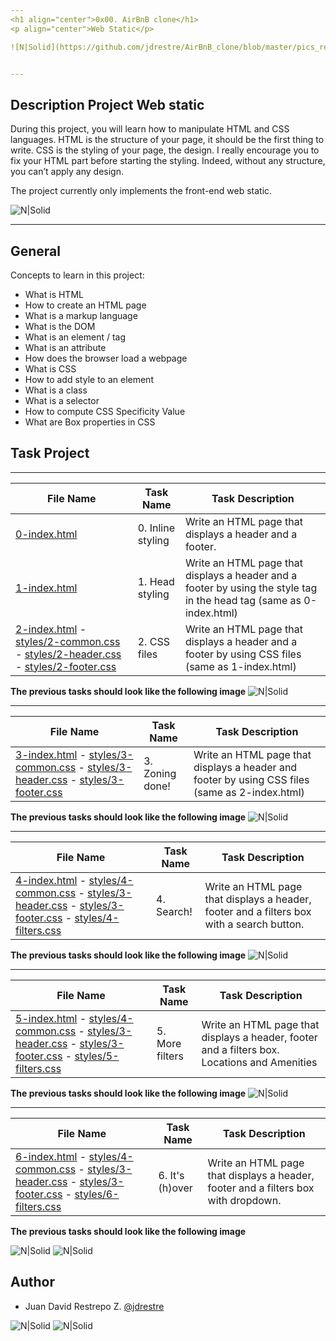 ```yaml
---
<h1 align="center">0x00. AirBnB clone</h1>
<p align="center">Web Static</p>

![N|Solid](https://github.com/jdrestre/AirBnB_clone/blob/master/pics_readme/airbnb_logo.png)


---
```

## Description Project Web static
During this project, you will learn how to manipulate HTML and CSS languages. HTML is the structure of your page, it should be the first thing to write. CSS is the styling of your page, the design. I really encourage you to fix your HTML part before starting the styling. Indeed, without any structure, you can’t apply any design.

The project currently only implements the front-end web static.

![N|Solid](https://github.com/jdrestre/AirBnB_clone/blob/master/pics_readme/airbnb_web_static_front-end.png)

---

## General
Concepts to learn in this project:

- What is HTML
- How to create an HTML page
- What is a markup language
- What is the DOM
- What is an element / tag
- What is an attribute
- How does the browser load a webpage
- What is CSS
- How to add style to an element
- What is a class
- What is a selector
- How to compute CSS Specificity Value
- What are Box properties in CSS


## Task Project
---
File Name|Task Name|Task Description
---|---|---
[0-index.html](https://github.com/jdrestre/AirBnB_clone/blob/master/web_static/0-index.html)|0. Inline styling|Write an HTML page that displays a header and a footer.
[1-index.html](https://github.com/jdrestre/AirBnB_clone/blob/master/web_static/1-index.html)|1. Head styling|Write an HTML page that displays a header and a footer by using the style tag in the head tag (same as 0-index.html)
[2-index.html](https://github.com/jdrestre/AirBnB_clone/blob/master/web_static/2-index.html) - [styles/2-common.css](https://github.com/jdrestre/AirBnB_clone/blob/master/web_static/styles/2-common.css) - [styles/2-header.css](https://github.com/jdrestre/AirBnB_clone/blob/master/web_static/styles/2-header.css) - [styles/2-footer.css](https://github.com/jdrestre/AirBnB_clone/blob/master/web_static/styles/2-footer.css)|2. CSS files|Write an HTML page that displays a header and a footer by using CSS files (same as 1-index.html)

**The previous tasks should look like the following image**
![N|Solid](https://github.com/jdrestre/AirBnB_clone/blob/master/pics_readme/web-static-base.png)

---
File Name|Task Name|Task Description
---|---|---
[3-index.html](https://github.com/jdrestre/AirBnB_clone/blob/master/web_static/3-index.html) - [styles/3-common.css](https://github.com/jdrestre/AirBnB_clone/blob/master/web_static/styles/3-common.css) - [styles/3-header.css](https://github.com/jdrestre/AirBnB_clone/blob/master/web_static/styles/3-header.css) - [styles/3-footer.css](https://github.com/jdrestre/AirBnB_clone/blob/master/web_static/styles/3-footer.css)|3. Zoning done!|Write an HTML page that displays a header and footer by using CSS files (same as 2-index.html)

**The previous tasks should look like the following image**
![N|Solid](https://github.com/jdrestre/AirBnB_clone/blob/master/pics_readme/3-index.png)

---
File Name|Task Name|Task Description
---|---|---
[4-index.html](https://github.com/jdrestre/AirBnB_clone/blob/master/web_static/4-index.html) - [styles/4-common.css](https://github.com/jdrestre/AirBnB_clone/blob/master/web_static/styles/4-common.css) - [styles/3-header.css](https://github.com/jdrestre/AirBnB_clone/blob/master/web_static/styles/3-header.css) - [styles/3-footer.css](https://github.com/jdrestre/AirBnB_clone/blob/master/web_static/styles/3-footer.css) - [styles/4-filters.css](https://github.com/jdrestre/AirBnB_clone/blob/master/web_static/styles/4-filters.css)|4. Search!|Write an HTML page that displays a header, footer and a filters box with a search button.

**The previous tasks should look like the following image**
![N|Solid](https://github.com/jdrestre/AirBnB_clone/blob/master/pics_readme/4-index.png)

---
File Name|Task Name|Task Description
---|---|---
[5-index.html](https://github.com/jdrestre/AirBnB_clone/blob/master/web_static/5-index.html) - [styles/4-common.css](https://github.com/jdrestre/AirBnB_clone/blob/master/web_static/styles/4-common.css) - [styles/3-header.css](https://github.com/jdrestre/AirBnB_clone/blob/master/web_static/styles/3-header.css) - [styles/3-footer.css](https://github.com/jdrestre/AirBnB_clone/blob/master/web_static/styles/3-footer.css) - [styles/5-filters.css](https://github.com/jdrestre/AirBnB_clone/blob/master/web_static/styles/5-filters.css)|5. More filters|Write an HTML page that displays a header, footer and a filters box. Locations and Amenities

**The previous tasks should look like the following image**
![N|Solid](https://github.com/jdrestre/AirBnB_clone/blob/master/pics_readme/5-index.png)

---
File Name|Task Name|Task Description
---|---|---
[6-index.html](https://github.com/jdrestre/AirBnB_clone/blob/master/web_static/6-index.html) - [styles/4-common.css](https://github.com/jdrestre/AirBnB_clone/blob/master/web_static/styles/4-common.css) - [styles/3-header.css](https://github.com/jdrestre/AirBnB_clone/blob/master/web_static/styles/3-header.css) - [styles/3-footer.css](https://github.com/jdrestre/AirBnB_clone/blob/master/web_static/styles/3-footer.css) - [styles/6-filters.css](https://github.com/jdrestre/AirBnB_clone/blob/master/web_static/styles/6-filters.css)|6. It's (h)over|Write an HTML page that displays a header, footer and a filters box with dropdown.

**The previous tasks should look like the following image**

![N|Solid](https://github.com/jdrestre/AirBnB_clone/blob/master/pics_readme/6-index_0.png)
![N|Solid](https://github.com/jdrestre/AirBnB_clone/blob/master/pics_readme/6-index_1.png)



## Author

- Juan David Restrepo Z. [@jdrestre](https://twitter.com/jdrestre)

![N|Solid](https://www.holbertonschool.com/holberton-logo.png) ![N|Solid](https://intranet.hbtn.io/assets/holberton-logo-coral-27055cb2f875eb10bf3b3942e52a24581bc0667695bdc856d4f08b469b678000.png)

